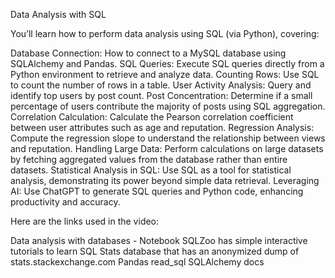 Data Analysis with SQL

You’ll learn how to perform data analysis using SQL (via Python), covering:

Database Connection: How to connect to a MySQL database using SQLAlchemy and Pandas.
SQL Queries: Execute SQL queries directly from a Python environment to retrieve and analyze data.
Counting Rows: Use SQL to count the number of rows in a table.
User Activity Analysis: Query and identify top users by post count.
Post Concentration: Determine if a small percentage of users contribute the majority of posts using SQL aggregation.
Correlation Calculation: Calculate the Pearson correlation coefficient between user attributes such as age and reputation.
Regression Analysis: Compute the regression slope to understand the relationship between views and reputation.
Handling Large Data: Perform calculations on large datasets by fetching aggregated values from the database rather than entire datasets.
Statistical Analysis in SQL: Use SQL as a tool for statistical analysis, demonstrating its power beyond simple data retrieval.
Leveraging AI: Use ChatGPT to generate SQL queries and Python code, enhancing productivity and accuracy.

Here are the links used in the video:

Data analysis with databases - Notebook
SQLZoo has simple interactive tutorials to learn SQL
Stats database that has an anonymized dump of stats.stackexchange.com
Pandas read_sql
SQLAlchemy docs